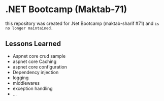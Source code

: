 
# .NET Bootcamp (Maktab-71)
this repository was created for .Net Bootcamp (maktab-sharif #71) and ```is no longer maintained.```

## Lessons Learned
- Aspnet core crud sample
- aspnet core Caching
- aspnet core configuration
- Dependency injection
- logging
- middlewares
- exception handling
- ...
